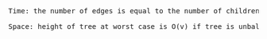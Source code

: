 <pre>Time: the number of edges is equal to the number of children of current node. We branch out (width of tree) based on the number of children

Space: height of tree at worst case is O(v) if tree is unbalanced</pre>